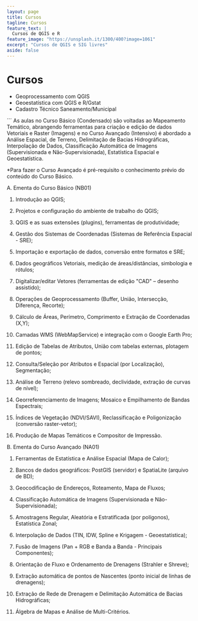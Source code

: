 ```yaml
---
layout: page
title: Cursos
tagline: Cursos
feature_text: |
  Cursos de QGIS e R
feature_image: "https://unsplash.it/1300/400?image=1061"
excerpt: "Cursos de QGIS e SIG livres"
aside: false
---
```


# Cursos

- Geoprocessamento com QGIS
- Geoestatística com QGIS e R/Gstat
- Cadastro Técnico Saneamento/Municipal

´´´
As aulas no Curso Básico (Condensado) são voltadas ao Mapeamento Temático, abrangendo ferramentas para criação e edição de dados Vetoriais e Raster (Imagens) e no Curso Avançado (Intensivo) é abordado a Análise Espacial, de Terreno, Delimitação de Bacias Hidrográficas, Interpolação de Dados, Classificação Automática de Imagens (Supervisionada e Não-Supervisionada), Estatística Espacial e Geoestatística.

*Para fazer o Curso Avançado é pré-requisito o conhecimento prévio do conteúdo do Curso Básico.

A.    Ementa do Curso Básico (NB01)

1.    Introdução ao QGIS;

2.    Projetos e configuração do ambiente de trabalho do QGIS;

3.    QGIS e as suas extensões (plugins), ferramentas de produtividade;

4.    Gestão dos Sistemas de Coordenadas (Sistemas de Referência Espacial - SRE);

5.    Importação e exportação de dados, conversão entre formatos e SRE;

6.    Dados geográficos Vetoriais, medição de áreas/distâncias, simbologia e rótulos;

7.    Digitalizar/editar Vetores (ferramentas de edição "CAD" – desenho assistido);

8.    Operações de Geoprocessamento (Buffer, União, Intersecção, Diferença, Recorte);

9.    Cálculo de Áreas, Perímetro, Comprimento e Extração de Coordenadas (X,Y);

10.    Camadas WMS (WebMapService) e integração com o Google Earth Pro;

11.    Edição de Tabelas de Atributos, União com tabelas externas, plotagem de pontos;

12.    Consulta/Seleção por Atributos e Espacial (por Localização), Segmentação;

13.    Análise de Terreno (relevo sombreado, declividade, extração de curvas de nível);

14.    Georreferenciamento de Imagens; Mosaico e Empilhamento de Bandas Espectrais;

15.    Índices de Vegetação (NDVI/SAVI), Reclassificação e Poligonização (conversão raster-vetor);

16.    Produção de Mapas Temáticos e Compositor de Impressão.

B.    Ementa do Curso Avançado (NA01)

1.    Ferramentas de Estatística e Análise Espacial (Mapa de Calor);

2.    Bancos de dados geográficos: PostGIS (servidor) e SpatiaLite (arquivo de BD);

3.    Geocodificação de Endereços, Roteamento, Mapa de Fluxos;

4.    Classificação Automática de Imagens (Supervisionada e Não-Supervisionada);

5.    Amostragens Regular, Aleatória e Estratificada (por polígonos), Estatística Zonal;

6.    Interpolação de Dados (TIN, IDW, Spline e Krigagem - Geoestatística);

7.    Fusão de Imagens (Pan + RGB e Banda a Banda - Principais Componentes);

8.    Orientação de Fluxo e Ordenamento de Drenagens (Strahler e Shreve);

9.    Extração automática de pontos de Nascentes (ponto inicial de linhas de drenagens);

10.    Extração de Rede de Drenagem e Delimitação Automática de Bacias Hidrográficas;

11.    Álgebra de Mapas e Análise de Multi-Critérios.
